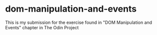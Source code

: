 # dom-manipulation-and-events

This is my submission for the exercise found in "DOM Manipulation and Events" chapter in The Odin Project